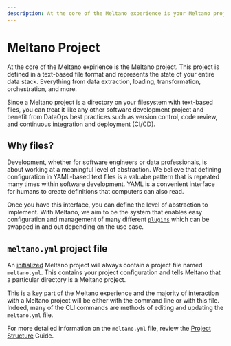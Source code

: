```yaml
---
description: At the core of the Meltano experience is your Meltano project, which represents the single source of truth regarding your ELT pipelines.
---
```


# Meltano Project

At the core of the Meltano expirience is the Meltano project.
This project is defined in a text-based file format and represents the 
state of your entire data stack. Everything from data extraction, loading,
transformation, orchestration, and more. 

Since a Meltano project is a directory on your filesystem with 
text-based files, you can treat it like any other software development project
and benefit from DataOps best practices such as version control, code review,
and continuous integration and deployment (CI/CD).

## Why files?

Development, whether for software engineers or data professionals, is
about working at a meaningful level of abstraction. We believe that defining
configuration in YAML-based text files is a valuabe pattern that is repeated
many times within software development. YAML is a convenient interface for 
humans to create definitions that computers can also read. 

Once you have this interface, you can define the level of abstraction to
implement. With Meltano, we aim to be the system that enables easy configuration 
and management of many different [`plugins`](/docs/plugins.html) which can be swapped in and out
depending on the use case. 

## `meltano.yml` project file

An [initialized](/docs/getting-started.html#create-your-meltano-project) Meltano project will always contain a project file named `meltano.yml`.
This contains your project configuration and tells Meltano that a particular directory is a Meltano project.

This is a key part of the Meltano experience and the majority of interaction with a Meltano project will be either with 
the command line or with this file. Indeed, many of the CLI commands are methods of editing and updating the `meltano.yml` file.

For more detailed information on the `meltano.yml` file, review the [Project Structure](/docs/project-structure.html#meltano-yml-project-file) Guide. 
